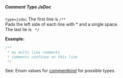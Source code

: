 ##### Comment Type JsDoc

`type=jsdoc` The first line is `/**`  
Pads the left side of each line with * and a single space.  
The last lie is ` */`  

**Example:**

```js
/**
 * my multi line comments
 * comments continue on this line
 */
```

See: Enum values for [commentkind](/enums/enums.commentkind.html) for possible types.  